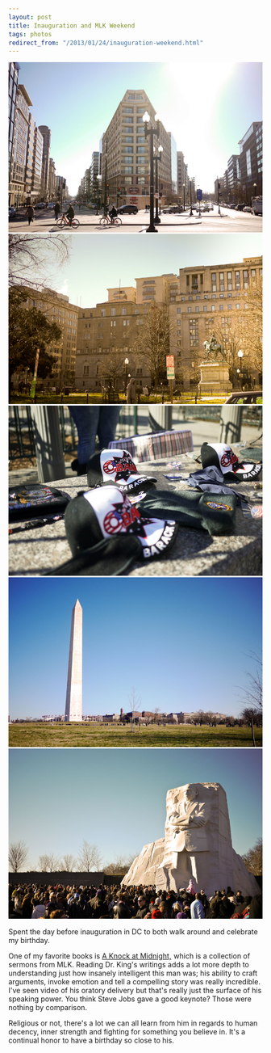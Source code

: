 ```yaml
---
layout: post
title: Inauguration and MLK Weekend
tags: photos
redirect_from: "/2013/01/24/inauguration-weekend.html"
---
```

<div class="photo-block top">
    <img src="/assets/img/2013-01-24_LoganCircle.jpg" title="Logan Circle"/>
    <img src="/assets/img/2013-01-24_Tomfoolery.jpg" title="Tomfoolery in Lightroom"/>
    <img src="/assets/img/2013-01-24_Obama.jpg" title="Patriotism meets capitalism"/>
    <img src="/assets/img/2013-01-24_WashingtonMonument.jpg" title="The Washington Monument"/>
    <img src="/assets/img/2013-01-24_MLK.jpg" title="Visiting the Doctor"/>
</div>

<p class="first">Spent the day before inauguration in DC to both walk around and celebrate my birthday.</p>

One of my favorite books is <a href="http://www.amazon.com/gp/product/0446675547/ref=as_li_ss_tl?ie=UTF8&camp=1789&creative=390957&creativeASIN=0446675547&linkCode=as2&tag=musings01b1-20">A Knock at Midnight,</a><img src="http://www.assoc-amazon.com/e/ir?t=musings01b1-20&l=as2&o=1&a=0446675547" width="1" height="1" border="0" alt="" style="border:none !important; margin:0px !important;" /> which is a collection of sermons from MLK.  Reading Dr. King's writings adds a lot more depth to understanding just how insanely intelligent this man was; his ability to craft arguments, invoke emotion and tell a compelling story was really incredible.  I've seen video of his oratory delivery but that's really just the surface of his speaking power.  You think Steve Jobs gave a good keynote?  Those were nothing by comparison.

Religious or not, there's a lot we can all learn from him in regards to human decency, inner strength and fighting for something you believe in.  It's a continual honor to have a birthday so close to his.
